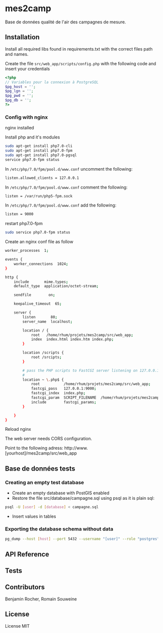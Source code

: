 # mes2camp

Base de données qualité de l'air des campagnes de mesure.

## Installation

Install all required libs found in requirements.txt with the correct files path and names.
 
Create the file ```src/web_app/scripts/config.php``` with the following code and insert your credentials
```php
<?php
// Variables pour la connexion à PostgreSQL
$pg_host = '';
$pg_lgn = '';
$pg_pwd = '';
$pg_db = '';
?>
```

### Config with nginx

nginx installed

Install php and it's modules

```bash
sudo apt-get install php7.0-cli
sudo apt-get install php7.0-fpm
sudo apt-get install php7.0-pgsql
service php7.0-fpm status
```

In ```/etc/php/7.0/fpm/pool.d/www.conf``` uncomment the following:

```bash
listen.allowed_clients = 127.0.0.1
```

In ```/etc/php/7.0/fpm/pool.d/www.conf``` comment the following:

```bash
listen = /var/run/php5-fpm.sock
```

In ```/etc/php/7.0/fpm/pool.d/www.conf``` add the following:

```bash
listen = 9000
```

restart php7.0-fpm

```bash
sudo service php7.0-fpm status
```

Create an nginx conf file as follow

```bash
worker_processes  1;

events {
    worker_connections  1024;
}

http {
    include       mime.types;
    default_type  application/octet-stream;

    sendfile        on;

    keepalive_timeout  65;

    server {
        listen       80;
        server_name  localhost;

        location / {
            root   /home/rhum/projets/mes2camp/src/web_app;
            index  index.html index.htm index.php;
        }   

        location /scripts {
            root /srcipts;
        }

        # pass the PHP scripts to FastCGI server listening on 127.0.0.1:9000
        #
        location ~ \.php$ {
            root           /home/rhum/projets/mes2camp/src/web_app;
            fastcgi_pass   127.0.0.1:9000;
            fastcgi_index  index.php;
            fastcgi_param  SCRIPT_FILENAME  /home/rhum/projets/mes2camp/src/web_app/$fastcgi_script_name;
            include        fastcgi_params;  
        }   

    }
}

```

Reload nginx

The web server needs CORS configuration.

Point to the following adress: http://www.[yourhost]/mes2camp/src/web_app

## Base de données tests 

### Creating an empty test database

- Create an empty database with PostGIS enabled
- Restore the file src/database/campagne.sql using psql as it is plain sql:
```bash
psql -U [user] -d [database] < campagne.sql
```
- Insert values in tables
 
### Exporting the database schema without data

```bash
pg_dump --host [host] --port 5432 --username "[user]" --role "postgres" --no-password  --format plain --no-owner --create --section pre-data --section post-data --encoding UTF8 --no-privileges --no-tablespaces --verbose --file "[...]/mes2camp/src/database/campagne.sql" --schema "mes" --schema "prod" "campagne"
```

## API Reference

## Tests

## Contributors

Benjamin Rocher, Romain Souweine

## License

License MIT

